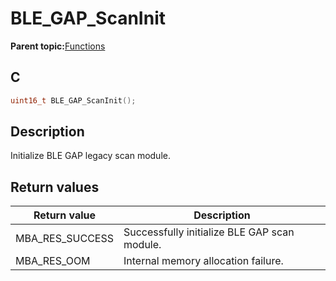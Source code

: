 # BLE\_GAP\_ScanInit

**Parent topic:**[Functions](GUID-0DD261BF-40D6-42CD-8806-9B93D259D1CC.md)

## C

```c
uint16_t BLE_GAP_ScanInit();
```

## Description

Initialize BLE GAP legacy scan module.

## Return values

|Return value|Description|
|------------|-----------|
|MBA\_RES\_SUCCESS|Successfully initialize BLE GAP scan module.|
|MBA\_RES\_OOM|Internal memory allocation failure.|

